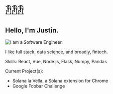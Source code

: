 #  𓁟𓁟𓁟
## Hello, I'm Justin.
![I am a Software Engineer.](http://www.garzi.one)

I like full stack, data science, and broadly, fintech.

Skills: React, Vue, Node.js, Flask, Numpy, Pandas

Current Project(s): 
- Solana la Vella, a Solana extension for Chrome
- Google Foobar Challenge
